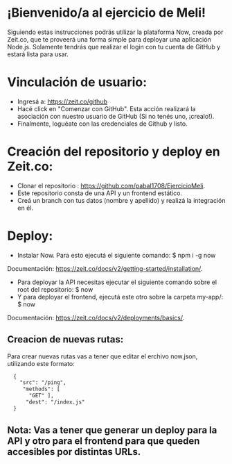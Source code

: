 # ¡Bienvenido/a al ejercicio de Meli!

Siguiendo estas instrucciones podrás utilizar la plataforma Now, creada por Zeit.co, que te proveerá una forma simple para deployar una aplicación Node.js. Solamente tendrás que realizar el login con tu cuenta de GitHub y estará lista para usar.



# Vinculación de usuario:


- Ingresá a: https://zeit.co/github
- Hacé click en "Comenzar con GitHub". Esta acción realizará la asociación con nuestro usuario de GitHub (Si no tenés uno, ¡crealo!).
- Finalmente, loguéate con las credenciales de Github y listo.

# Creación del repositorio y deploy en Zeit.co:

- Clonar el repositorio : https://github.com/pabal1708/EjercicioMeli.
- Este repositorio consta de una API y un frontend estático.
- Creá un branch con tus datos (nombre y apellido) y realizá la integración en él.

# Deploy:

- Instalar Now. Para esto ejecutá el siguiente comando:
 $ npm i -g now 

Documentación: https://zeit.co/docs/v2/getting-started/installation/.

- Para deployar la API necesitas ejecutar el siguiente comando sobre el root del repositorio:
$ now 
- Y para deployar el frontend, ejecutá este otro sobre la carpeta my-app/:
$ now 

Documentación: https://zeit.co/docs/v2/deployments/basics/.

## Creacion de nuevas rutas:

Para crear nuevas rutas vas a tener que editar el erchivo now.json, utilizando este formato: 
```xml
  {
    "src": "/ping",
     "methods": [
       "GET" ],
      "dest": "/index.js" 
  }
```
## Nota: Vas a tener que generar un deploy para la API y otro para el frontend para que queden accesibles por distintas URLs.
